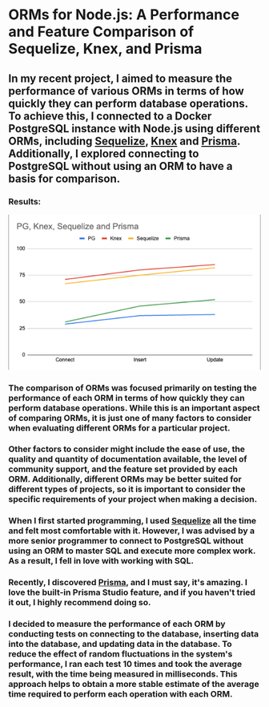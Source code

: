 # ORMs for Node.js: A Performance and Feature Comparison of Sequelize, Knex, and Prisma


## In my recent project, I aimed to measure the performance of various ORMs in terms of how quickly they can perform database operations. To achieve this, I connected to a Docker PostgreSQL instance with Node.js using different ORMs, including [Sequelize](https://sequelize.org/), [Knex](https://knexjs.org/) and [Prisma](https://www.prisma.io/). Additionally, I explored connecting to PostgreSQL without using an ORM to have a basis for comparison.

### Results:
![ORM Chart](ormchart.png)

### The comparison of ORMs was focused primarily on testing the performance of each ORM in terms of how quickly they can perform database operations. While this is an important aspect of comparing ORMs, it is just one of many factors to consider when evaluating different ORMs for a particular project.

### Other factors to consider might include the ease of use, the quality and quantity of documentation available, the level of community support, and the feature set provided by each ORM. Additionally, different ORMs may be better suited for different types of projects, so it is important to consider the specific requirements of your project when making a decision.

### When I first started programming, I used [Sequelize](https://sequelize.org/) all the time and felt most comfortable with it. However, I was advised by a more senior programmer to connect to PostgreSQL without using an ORM to master SQL and execute more complex work. As a result, I fell in love with working with SQL.

### Recently, I discovered [Prisma](https://www.prisma.io/), and I must say, it's amazing. I love the built-in Prisma Studio feature, and if you haven't tried it out, I highly recommend doing so.

### I decided to measure the performance of each ORM by conducting tests on connecting to the database, inserting data into the database, and updating data in the database. To reduce the effect of random fluctuations in the system's performance, I ran each test 10 times and took the average result, with the time being measured in milliseconds. This approach helps to obtain a more stable estimate of the average time required to perform each operation with each ORM.



